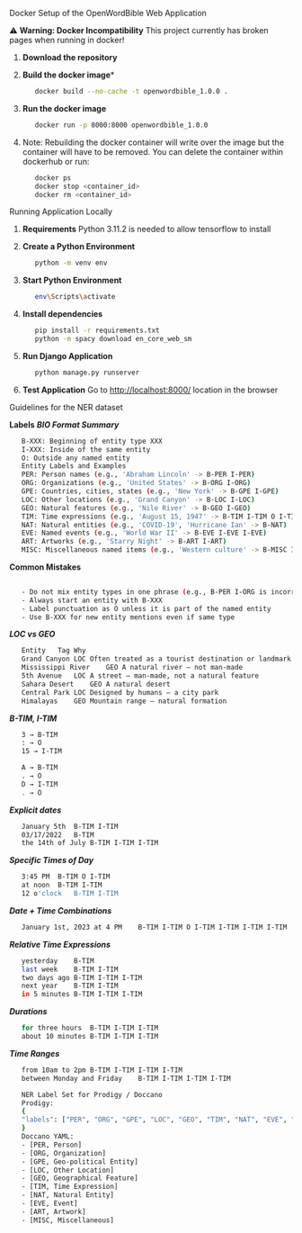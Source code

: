 Docker Setup of the OpenWordBible Web Application

 ⚠️ **Warning: Docker Incompatibility**
 This project currently has broken pages when running in docker!

1. **Download the repository**
   
2. **Build the docker image***
   ```Bash
      docker build --no-cache -t openwordbible_1.0.0 .
   ```
3. **Run the docker image**
   ```Bash
      docker run -p 8000:8000 openwordbible_1.0.0
   ```
4. Note: Rebuilding the docker container will write over the image
   but the container will have to be removed. You can delete the container
   within dockerhub or run:
   ```Bash
      docker ps
      docker stop <container_id>
      docker rm <container_id>
   ```

Running Application Locally

1. **Requirements**
   Python 3.11.2 is needed to allow tensorflow to install

2. **Create a Python Environment**
   ```Bash
      python -m venv env
   ```

3. **Start Python Environment**
   ```Bash
      env\Scripts\activate
   ```

4. **Install dependencies**
   ```Bash
      pip install -r requirements.txt
      python -m spacy download en_core_web_sm
   ```

5. **Run Django Application**
   ```Bash
      python manage.py runserver
   ```

6. **Test Application**
   Go to [http://localhost:8000/](http://localhost:8000/) location in the browser
 
   



Guidelines for the NER dataset

**Labels**
***BIO Format Summary***
```bash
   B-XXX: Beginning of entity type XXX
   I-XXX: Inside of the same entity
   O: Outside any named entity
   Entity Labels and Examples
   PER: Person names (e.g., 'Abraham Lincoln' -> B-PER I-PER)
   ORG: Organizations (e.g., 'United States' -> B-ORG I-ORG)
   GPE: Countries, cities, states (e.g., 'New York' -> B-GPE I-GPE)
   LOC: Other locations (e.g., 'Grand Canyon' -> B-LOC I-LOC)
   GEO: Natural features (e.g., 'Nile River' -> B-GEO I-GEO)
   TIM: Time expressions (e.g., 'August 15, 1947' -> B-TIM I-TIM O I-TIM, A.D. -> B-TIM O I-TIM O)
   NAT: Natural entities (e.g., 'COVID-19', 'Hurricane Ian' -> B-NAT)
   EVE: Named events (e.g., 'World War II' -> B-EVE I-EVE I-EVE)
   ART: Artworks (e.g., 'Starry Night' -> B-ART I-ART)
   MISC: Miscellaneous named items (e.g., 'Western culture' -> B-MISC I-MISC)
```
**Common Mistakes**
```bash
   
   - Do not mix entity types in one phrase (e.g., B-PER I-ORG is incorrect)
   - Always start an entity with B-XXX
   - Label punctuation as O unless it is part of the named entity
   - Use B-XXX for new entity mentions even if same type
```
***LOC vs GEO***
```bash
   Entity	Tag	Why
   Grand Canyon	LOC	Often treated as a tourist destination or landmark
   Mississippi River	GEO	A natural river — not man-made
   5th Avenue	LOC	A street — man-made, not a natural feature
   Sahara Desert	GEO	A natural desert
   Central Park	LOC	Designed by humans — a city park
   Himalayas	GEO	Mountain range — natural formation
```
***B-TIM, I-TIM***
```bash
   3 → B-TIM  
   : → O  
   15 → I-TIM

   A → B-TIM  
   . → O  
   D → I-TIM
   . → O  
```
***Explicit dates***
```bash
   January 5th	B-TIM I-TIM
   03/17/2022	B-TIM
   the 14th of July	B-TIM I-TIM I-TIM
```

***Specific Times of Day***
```bash
   3:45 PM	B-TIM O I-TIM
   at noon	B-TIM I-TIM
   12 o'clock	B-TIM I-TIM
```

***Date + Time Combinations***
```bash
   January 1st, 2023 at 4 PM	B-TIM I-TIM O I-TIM I-TIM I-TIM I-TIM
```

***Relative Time Expressions***
```bash
   yesterday	B-TIM
   last week	B-TIM I-TIM
   two days ago	B-TIM I-TIM I-TIM
   next year	B-TIM I-TIM
   in 5 minutes	B-TIM I-TIM I-TIM
```

***Durations***
```bash
   for three hours	B-TIM I-TIM I-TIM
   about 10 minutes	B-TIM I-TIM I-TIM
```

***Time Ranges***
```bash
   from 10am to 2pm	B-TIM I-TIM I-TIM I-TIM
   between Monday and Friday	B-TIM I-TIM I-TIM I-TIM
```
```bash
   NER Label Set for Prodigy / Doccano
   Prodigy:
   {
   "labels": ["PER", "ORG", "GPE", "LOC", "GEO", "TIM", "NAT", "EVE", "ART", "MISC"]
   }
   Doccano YAML:
   - [PER, Person]
   - [ORG, Organization]
   - [GPE, Geo-political Entity]
   - [LOC, Other Location]
   - [GEO, Geographical Feature]
   - [TIM, Time Expression]
   - [NAT, Natural Entity]
   - [EVE, Event]
   - [ART, Artwork]
   - [MISC, Miscellaneous]               

```


